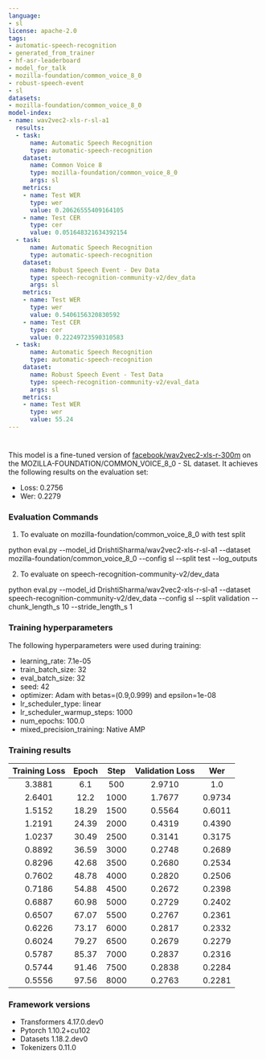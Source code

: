 ```yaml
---
language:
- sl
license: apache-2.0
tags:
- automatic-speech-recognition
- generated_from_trainer
- hf-asr-leaderboard
- model_for_talk
- mozilla-foundation/common_voice_8_0
- robust-speech-event
- sl
datasets:
- mozilla-foundation/common_voice_8_0
model-index:
- name: wav2vec2-xls-r-sl-a1
  results:
  - task:
      name: Automatic Speech Recognition
      type: automatic-speech-recognition
    dataset:
      name: Common Voice 8
      type: mozilla-foundation/common_voice_8_0
      args: sl
    metrics:
    - name: Test WER
      type: wer
      value: 0.20626555409164105
    - name: Test CER
      type: cer
      value: 0.051648321634392154
  - task:
      name: Automatic Speech Recognition
      type: automatic-speech-recognition
    dataset:
      name: Robust Speech Event - Dev Data
      type: speech-recognition-community-v2/dev_data
      args: sl
    metrics:
    - name: Test WER
      type: wer
      value: 0.5406156320830592
    - name: Test CER
      type: cer
      value: 0.22249723590310583
  - task:
      name: Automatic Speech Recognition
      type: automatic-speech-recognition
    dataset:
      name: Robust Speech Event - Test Data
      type: speech-recognition-community-v2/eval_data
      args: sl
    metrics:
    - name: Test WER
      type: wer
      value: 55.24
---
```


<!-- This model card has been generated automatically according to the information the Trainer had access to. You
should probably proofread and complete it, then remove this comment. -->

# 

This model is a fine-tuned version of [facebook/wav2vec2-xls-r-300m](https://huggingface.co/facebook/wav2vec2-xls-r-300m) on the MOZILLA-FOUNDATION/COMMON_VOICE_8_0 - SL dataset.
It achieves the following results on the evaluation set:
- Loss: 0.2756
- Wer: 0.2279

### Evaluation Commands
1. To evaluate on mozilla-foundation/common_voice_8_0 with test split

python eval.py --model_id DrishtiSharma/wav2vec2-xls-r-sl-a1 --dataset mozilla-foundation/common_voice_8_0 --config sl --split test --log_outputs

2. To evaluate on speech-recognition-community-v2/dev_data

python eval.py --model_id DrishtiSharma/wav2vec2-xls-r-sl-a1 --dataset speech-recognition-community-v2/dev_data --config sl --split validation --chunk_length_s 10 --stride_length_s 1


### Training hyperparameters

The following hyperparameters were used during training:
- learning_rate: 7.1e-05
- train_batch_size: 32
- eval_batch_size: 32
- seed: 42
- optimizer: Adam with betas=(0.9,0.999) and epsilon=1e-08
- lr_scheduler_type: linear
- lr_scheduler_warmup_steps: 1000
- num_epochs: 100.0
- mixed_precision_training: Native AMP

### Training results

| Training Loss | Epoch | Step | Validation Loss | Wer    |
|:-------------:|:-----:|:----:|:---------------:|:------:|
| 3.3881        | 6.1   | 500  | 2.9710          | 1.0    |
| 2.6401        | 12.2  | 1000 | 1.7677          | 0.9734 |
| 1.5152        | 18.29 | 1500 | 0.5564          | 0.6011 |
| 1.2191        | 24.39 | 2000 | 0.4319          | 0.4390 |
| 1.0237        | 30.49 | 2500 | 0.3141          | 0.3175 |
| 0.8892        | 36.59 | 3000 | 0.2748          | 0.2689 |
| 0.8296        | 42.68 | 3500 | 0.2680          | 0.2534 |
| 0.7602        | 48.78 | 4000 | 0.2820          | 0.2506 |
| 0.7186        | 54.88 | 4500 | 0.2672          | 0.2398 |
| 0.6887        | 60.98 | 5000 | 0.2729          | 0.2402 |
| 0.6507        | 67.07 | 5500 | 0.2767          | 0.2361 |
| 0.6226        | 73.17 | 6000 | 0.2817          | 0.2332 |
| 0.6024        | 79.27 | 6500 | 0.2679          | 0.2279 |
| 0.5787        | 85.37 | 7000 | 0.2837          | 0.2316 |
| 0.5744        | 91.46 | 7500 | 0.2838          | 0.2284 |
| 0.5556        | 97.56 | 8000 | 0.2763          | 0.2281 |


### Framework versions

- Transformers 4.17.0.dev0
- Pytorch 1.10.2+cu102
- Datasets 1.18.2.dev0
- Tokenizers 0.11.0
